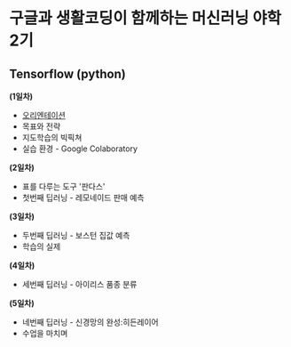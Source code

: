 # 구글과 생활코딩이 함께하는 머신러닝 야학 2기

## Tensorflow (python)

**(1일차)**
- [오리엔테이션](https://github.com/jaaaamj0711/Machine_learning_yahac/blob/main/day1_orientation.md)
- 목표와 전략
- 지도학습의 빅픽쳐
- 실습 환경 - Google Colaboratory

**(2일차)**
- 표를 다루는 도구 '판다스'
- 첫번째 딥러닝 - 레모네이드 판매 예측

**(3일차)**
- 두번째 딥러닝 - 보스턴 집값 예측
- 학습의 실제

**(4일차)**
- 세번째 딥러닝 - 아이리스 품종 분류

**(5일차)**
- 네번째 딥러닝 - 신경망의 완성:히든레이어
- 수업을 마치며

